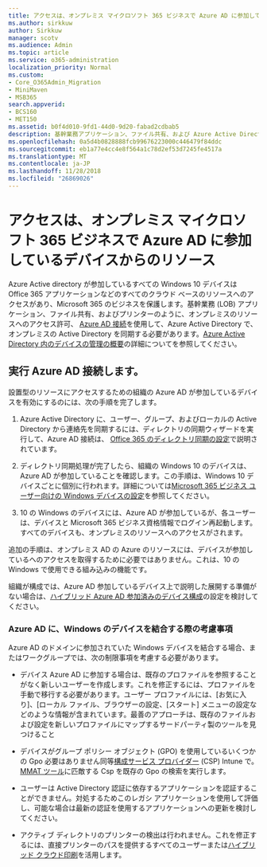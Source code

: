 ```yaml
---
title: アクセスは、オンプレミス マイクロソフト 365 ビジネスで Azure AD に参加しているデバイスからのリソース
ms.author: sirkkuw
author: Sirkkuw
manager: scotv
ms.audience: Admin
ms.topic: article
ms.service: o365-administration
localization_priority: Normal
ms.custom:
- Core_O365Admin_Migration
- MiniMaven
- MSB365
search.appverid:
- BCS160
- MET150
ms.assetid: b0f4d010-9fd1-44d0-9d20-fabad2cdbab5
description: 基幹業務アプリケーション、ファイル共有、および Azure Active Directory からプリンターに Windows の 10 のデバイスが参加しているように、オンプレミスのリソースへのアクセスを取得する方法について説明します。
ms.openlocfilehash: 0a5d4b0828888fcb99676223000c446479f84ddc
ms.sourcegitcommit: eb1a77e4cc4e8f564a1c78d2ef53d7245fe4517a
ms.translationtype: MT
ms.contentlocale: ja-JP
ms.lasthandoff: 11/28/2018
ms.locfileid: "26869026"
---
```

# <a name="access-on-premises-resources-from-an-azure-ad-joined-device-in-microsoft-365-business"></a>アクセスは、オンプレミス マイクロソフト 365 ビジネスで Azure AD に参加しているデバイスからのリソース

Azure Active directory が参加しているすべての Windows 10 デバイスは Office 365 アプリケーションなどのすべてのクラウド ベースのリソースへのアクセスがあり、Microsoft 365 のビジネスを保護します。基幹業務 (LOB) アプリケーション、ファイル共有、およびプリンターのように、オンプレミスのリソースへのアクセス許可、 [Azure AD 接続](https://docs.microsoft.com/en-us/azure/active-directory/connect/active-directory-aadconnect)を使用して、Azure Active Directory で、オンプレミスの Active Directory を同期する必要があります。[Azure Active Directory 内のデバイスの管理の概要](https://docs.microsoft.com/en-us/azure/active-directory/device-management-introduction)の詳細についてを参照してください。 
  
## <a name="run-azure-ad-connect"></a>実行 Azure AD 接続します。

設置型のリソースにアクセスするための組織の Azure AD が参加しているデバイスを有効にするのには、次の手順を完了します。
  
1. Azure Active Directory に、ユーザー、グループ、およびローカルの Active Directory から連絡先を同期するには、ディレクトリの同期ウィザードを実行して、Azure AD 接続は、 [Office 365 のディレクトリ同期の設定](https://support.office.com/article/1b3b5318-6977-42ed-b5c7-96fa74b08846)で説明されています。
    
2. ディレクトリ同期処理が完了したら、組織の Windows 10 のデバイスは、Azure AD が参加していることを確認します。この手順は、Windows 10 デバイスごとに個別に行われます。詳細については[Microsoft 365 ビジネス ユーザー向けの Windows デバイスの設定](set-up-windows-devices.md)を参照してください。 
    
3. 10 の Windows のデバイスには、Azure AD が参加しているが、各ユーザーは、デバイスと Microsoft 365 ビジネス資格情報でログイン再起動します。すべてのデバイスも、オンプレミスのリソースへのアクセスがされます。
    
追加の手順は、オンプレミス AD の Azure のリソースには、デバイスが参加しているへのアクセスを取得するために必要ではありません。これは、10 の Windows で使用できる組み込みの機能です。 
  
組織が構成では、Azure AD 参加しているデバイス上で説明した展開する準備がない場合は、[ハイブリッド Azure AD 参加済みのデバイス構成](manage-windows-devices.md)の設定を検討してください。
  
### <a name="considerations-when-joining-your-windows-devices-to-azure-ad"></a>Azure AD に、Windows のデバイスを結合する際の考慮事項

Azure AD のドメインに参加されていた Windows デバイスを結合する場合、またはワークグループでは、次の制限事項を考慮する必要があります。
  
- デバイス Azure AD に参加する場合は、既存のプロファイルを参照することがなく新しいユーザーを作成します。これを修正するには、プロファイルを手動で移行する必要があります。ユーザー プロファイルには、[お気に入り]、[ローカル ファイル、ブラウザーの設定、[スタート] メニューの設定などのような情報が含まれています。最善のアプローチは、既存のファイルおよび設定を新しいプロファイルにマップするサードパーティ製のツールを見つけること
    
- デバイスがグループ ポリシー オブジェクト (GPO) を使用しているいくつかの Gpo 必要はありません同等[構成サービス プロバイダー](https://docs.microsoft.com/windows/configuration/provisioning-packages/how-it-pros-can-use-configuration-service-providers) (CSP) Intune で。[MMAT ツール](https://www.microsoft.com/download/details.aspx?id=45520)に匹敵する Csp を既存の Gpo の検索を実行します。 
    
- ユーザーは Active Directory 認証に依存するアプリケーションを認証することができません。対処するためこのレガシ アプリケーションを使用して評価し、可能な場合は最新の認証を使用するアプリケーションへの更新を検討してください。
    
- アクティブ ディレクトリのプリンターの検出は行われません。これを修正するには、直接プリンターのパスを提供するすべてのユーザーまたは[ハイブリッド クラウド印刷](https://docs.microsoft.com/windows-server/administration/hybrid-cloud-print/hybrid-cloud-print-deploy)を活用します。
    

